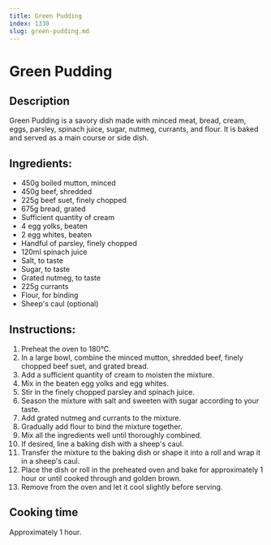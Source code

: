 ```yaml
---
title: Green Pudding
index: 1330
slug: green-pudding.md
---
```


# Green Pudding

## Description
Green Pudding is a savory dish made with minced meat, bread, cream, eggs, parsley, spinach juice, sugar, nutmeg, currants, and flour. It is baked and served as a main course or side dish.

## Ingredients:
- 450g boiled mutton, minced
- 450g beef, shredded
- 225g beef suet, finely chopped
- 675g bread, grated
- Sufficient quantity of cream
- 4 egg yolks, beaten
- 2 egg whites, beaten
- Handful of parsley, finely chopped
- 120ml spinach juice
- Salt, to taste
- Sugar, to taste
- Grated nutmeg, to taste
- 225g currants
- Flour, for binding
- Sheep's caul (optional)

## Instructions:
1. Preheat the oven to 180°C.
2. In a large bowl, combine the minced mutton, shredded beef, finely chopped beef suet, and grated bread.
3. Add a sufficient quantity of cream to moisten the mixture.
4. Mix in the beaten egg yolks and egg whites.
5. Stir in the finely chopped parsley and spinach juice.
6. Season the mixture with salt and sweeten with sugar according to your taste.
7. Add grated nutmeg and currants to the mixture.
8. Gradually add flour to bind the mixture together.
9. Mix all the ingredients well until thoroughly combined.
10. If desired, line a baking dish with a sheep's caul.
11. Transfer the mixture to the baking dish or shape it into a roll and wrap it in a sheep's caul.
12. Place the dish or roll in the preheated oven and bake for approximately 1 hour or until cooked through and golden brown.
13. Remove from the oven and let it cool slightly before serving.

## Cooking time
Approximately 1 hour.